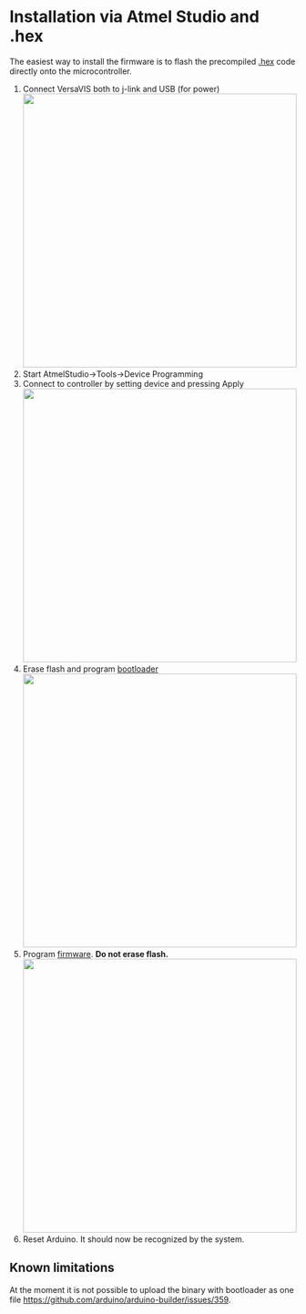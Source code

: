 # Installation via Atmel Studio and .hex
The easiest way to install the firmware is to flash the precompiled [.hex](https://github.com/rikba/versavis/tree/feature/gnss_sync/firmware/build) code directly onto the microcontroller.

1. Connect VersaVIS both to j-link and USB (for power)<br/><img src="https://lh3.googleusercontent.com/pw/ACtC-3decGAq1C-H6sobutmEmsX56sbpv_QsCljCY8-OLf8roBtur7XhYzavrZLWN_5PGTu4u6wfp3xma5onPxT7z-XFU7COgftvl_dIlkS1djvktARqx3cBWXmvwrvGRirG0jYcswKyxGXN7RrjDnRMEIMJ=w1310-h982-no?authuser=0" width="480">
2. Start AtmelStudio->Tools->Device Programming
3. Connect to controller by setting device and pressing Apply<br/><img src="https://lh3.googleusercontent.com/pw/ACtC-3ct4yqvjgeYgjDEAIB54owkFV8UGA7rZppGb_1rlTTuoj97Dknn3vRUbfQ7P7jdTTmujqgZU0nEGSzZWRXVpVLR8Pr-fIUJrHp94yAA6_6lTmUFIy7rhyIlcvd2MG5iwvjOoABg6ZnrHyPkODZW3b05=w1535-h772-no?authuser=0" width="480">
4. Erase flash and program [bootloader](https://github.com/rikba/versavis/blob/feature/gnss_sync/firmware/build/samd21_sam_ba_versavis.hex)<br/><img src="https://lh3.googleusercontent.com/pw/ACtC-3c14hC-yApYa9c4MiOtqt1DvxkUqBIXg_mHwPzyuxuvujSwnJYTWhdcb699UdUOS-gBWFO6FZS53xku1YarGqAG01bYqcs24I5zsO_Fj0NKLxAHt36Sabo4kc7NhsM0KuaDgrCxA49ELMMKzgywGP3s=w1532-h779-no?authuser=0" width="480">
5. Program [firmware](https://github.com/rikba/versavis/blob/feature/gnss_sync/firmware/build/versavis_rtc.ino.hex). **Do not erase flash.**<br/><img src="https://lh3.googleusercontent.com/pw/ACtC-3eT89OY5lqtHjehr4w7I9veWCVw9UyBbXR9k9N-OsImobqUZxiwXccaGnPK4FZ2JwOwC5PXJQjJK2Cac7BKrHrKPejn2pnofym8hTOZIyddU_f66g-lfn2Z0bAO3iWTIQdrgaTiqk876UMVQC3m78rW=w1537-h778-no?authuser=0" width="480">
6. Reset Arduino. It should now be recognized by the system.

## Known limitations
At the moment it is not possible to upload the binary with bootloader as one file https://github.com/arduino/arduino-builder/issues/359.
